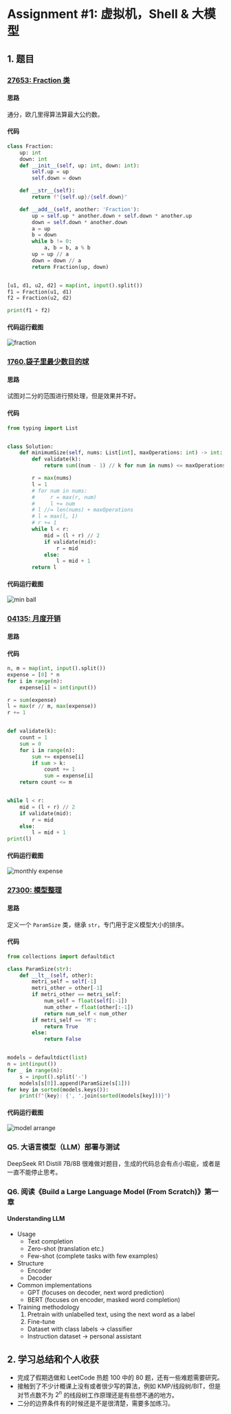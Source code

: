 # Assignment #1: 虚拟机，Shell & 大模型


## 1. 题目

### [27653: Fraction 类](http://cs101.openjudge.cn/practice/27653/)

#### 思路

通分，欧几里得算法算最大公约数。

#### 代码

```python
class Fraction:
    up: int
    down: int
    def __init__(self, up: int, down: int):
        self.up = up
        self.down = down

    def __str__(self):
        return f"{self.up}/{self.down}"

    def __add__(self, another: 'Fraction'):
        up = self.up * another.down + self.down * another.up
        down = self.down * another.down
        a = up
        b = down
        while b != 0:
            a, b = b, a % b
        up = up // a
        down = down // a
        return Fraction(up, down)


[u1, d1, u2, d2] = map(int, input().split())
f1 = Fraction(u1, d1)
f2 = Fraction(u2, d2)

print(f1 + f2)
```

#### 代码运行截图

![fraction](./fraction.png)

### [1760.袋子里最少数目的球](https://leetcode.cn/problems/minimum-limit-of-balls-in-a-bag/)

#### 思路

试图对二分的范围进行预处理，但是效果并不好。

#### 代码

```python
from typing import List


class Solution:
    def minimumSize(self, nums: List[int], maxOperations: int) -> int:
        def validate(k):
            return sum((num - 1) // k for num in nums) <= maxOperations

        r = max(nums)
        l = 1
        # for num in nums:
        #     r = max(r, num)
        #     l += num
        # l //= len(nums) + maxOperations
        # l = max(l, 1)
        # r += 1
        while l < r:
            mid = (l + r) // 2
            if validate(mid):
                r = mid
            else:
                l = mid + 1
        return l
```

#### 代码运行截图

![min ball](./min-ball.png)

### [04135: 月度开销](http://cs101.openjudge.cn/practice/04135/)

#### 思路

#### 代码

```python
n, m = map(int, input().split())
expense = [0] * n
for i in range(n):
    expense[i] = int(input())

r = sum(expense)
l = max(r // m, max(expense))
r += 1


def validate(k):
    count = 1
    sum = 0
    for i in range(n):
        sum += expense[i]
        if sum > k:
            count += 1
            sum = expense[i]
    return count <= m


while l < r:
    mid = (l + r) // 2
    if validate(mid):
        r = mid
    else:
        l = mid + 1
print(l)
```

#### 代码运行截图

![monthly expense](./monthly-expense.png)

### [27300: 模型整理](http://cs101.openjudge.cn/practice/27300/)

#### 思路

定义一个 `ParamSize` 类，继承 `str`，专门用于定义模型大小的排序。

#### 代码

```python
from collections import defaultdict

class ParamSize(str):
    def __lt__(self, other):
        metri_self = self[-1]
        metri_other = other[-1]
        if metri_other == metri_self:
            num_self = float(self[:-1])
            num_other = float(other[:-1])
            return num_self < num_other
        if metri_self == 'M':
            return True
        else:
            return False


models = defaultdict(list)
n = int(input())
for _ in range(n):
    s = input().split('-')
    models[s[0]].append(ParamSize(s[1]))
for key in sorted(models.keys()):
    print(f"{key}: {', '.join(sorted(models[key]))}")
```

#### 代码运行截图

![model arrange](./model-arrange.png)

### Q5. 大语言模型（LLM）部署与测试

DeepSeek R1 Distill 7B/8B 很难做对题目，生成的代码总会有点小瑕疵，或者是一直不能停止思考。

### Q6. 阅读《Build a Large Language Model (From Scratch)》第一章

#### Understanding LLM

- Usage
  - Text completion
  - Zero-shot (translation etc.)
  - Few-shot (complete tasks with few examples)
- Structure
  - Encoder
  - Decoder
- Common implementations
  - GPT (focuses on decoder, next word prediction)
  - BERT (focuses on encoder, masked word completion)
- Training methodology
  1. Pretrain with unlabelled text, using the next word as a label
  2. Fine-tune
  - Dataset with class labels → classifier
  - Instruction dataset → personal assistant

## 2. 学习总结和个人收获

- 完成了假期选做和 LeetCode 热题 100 中的 80 题，还有一些难题需要研究。
- 接触到了不少计概课上没有或者很少写的算法，例如 KMP/线段树/BIT，但是对节点数不为 $2^n$ 的线段树工作原理还是有些想不通的地方。
- 二分的边界条件有的时候还是不是很清楚，需要多加练习。
